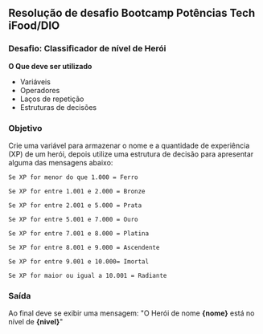 ## Resolução de desafio Bootcamp Potências Tech iFood/DIO

### Desafio: Classificador de nível de Herói
**O Que deve ser utilizado**

- Variáveis
- Operadores
- Laços de repetição
- Estruturas de decisões

### Objetivo

Crie uma variável para armazenar o nome e a quantidade de experiência (XP) de um herói, depois utilize uma estrutura de decisão para apresentar alguma das mensagens abaixo:

    Se XP for menor do que 1.000 = Ferro
    
    Se XP for entre 1.001 e 2.000 = Bronze
    
    Se XP for entre 2.001 e 5.000 = Prata
    
    Se XP for entre 5.001 e 7.000 = Ouro
    
    Se XP for entre 7.001 e 8.000 = Platina
    
    Se XP for entre 8.001 e 9.000 = Ascendente
    
    Se XP for entre 9.001 e 10.000= Imortal
    
    Se XP for maior ou igual a 10.001 = Radiante

### Saída

Ao final deve se exibir uma mensagem:
"O Herói de nome **{nome}** está no nível de **{nivel}**"
